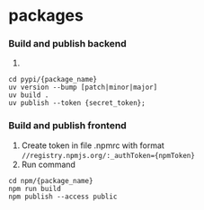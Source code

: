 # packages


### Build and publish backend
1. 
```
cd pypi/{package_name}
uv version --bump [patch|minor|major]
uv build .
uv publish --token {secret_token};
```

### Build and publish frontend
1. Create token in file .npmrc with format `//registry.npmjs.org/:_authToken={npmToken}`
2. Run command
```
cd npm/{package_name}
npm run build
npm publish --access public
```
